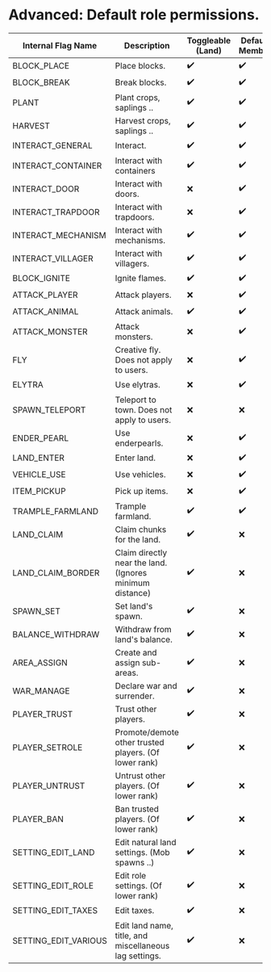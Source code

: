 # Advanced: Default role permissions.

| Internal Flag Name     | Description                                              | Toggleable (Land) | Default Member | Default Nation | Toggleable (Nation) | Default Ally | Default Outsider |
| ---------------------- | -------------------------------------------------------- | ----------------- | -------------- | -------------- | ------------------- | ------------ | ---------------- |
| BLOCK\_PLACE           | Place blocks.                                            | ✔️                | ✔️             | ✔️             | ✔️                  | ✔️           | ❌                |
| BLOCK\_BREAK           | Break blocks.                                            | ✔️                | ✔️             | ✔️             | ✔️                  | ✔️           | ❌                |
| PLANT                  | Plant crops, saplings ..                                 | ✔️                | ✔️             | ✔️             | ✔️                  | ✔️           | ❌                |
| HARVEST                | Harvest crops, saplings ..                               | ✔️                | ✔️             | ✔️             | ✔️                  | ✔️           | ❌                |
| INTERACT\_GENERAL      | Interact.                                                | ✔️                | ✔️             | ✔️             | ✔️                  | ✔️           | ✔️               |
| INTERACT\_CONTAINER    | Interact with containers                                 | ✔️                | ✔️             | ✔️             | ✔️                  | ✔️           | ❌                |
| INTERACT\_DOOR         | Interact with doors.                                     | ❌                 | ✔️             | ✔️             | ❌                   | ✔️           | ✔️               |
| INTERACT\_TRAPDOOR     | Interact with trapdoors.                                 | ❌                 | ✔️             | ✔️             | ❌                   | ✔️           | ✔️               |
| INTERACT\_MECHANISM    | Interact with mechanisms.                                | ✔️                | ✔️             | ✔️             | ✔️                  | ✔️           | ❌                |
| INTERACT\_VILLAGER     | Interact with villagers.                                 | ✔️                | ✔️             | ✔️             | ✔️                  | ❌            | ❌                |
| BLOCK\_IGNITE          | Ignite flames.                                           | ✔️                | ✔️             | ✔️             | ✔️                  | ❌            | ❌                |
| ATTACK\_PLAYER         | Attack players.                                          | ❌                 | ✔️             | ✔️             | ❌                   | ✔️           | ✔️               |
| ATTACK\_ANIMAL         | Attack animals.                                          | ✔️                | ✔️             | ✔️             | ✔️                  | ❌            | ❌                |
| ATTACK\_MONSTER        | Attack monsters.                                         | ❌                 | ✔️             | ✔️             | ❌                   | ✔️           | ✔️               |
| FLY                    | Creative fly. Does not apply to users.                   | ❌                 | ✔️             | ✔️             | ❌                  | ✔️           | ✔️               |
| ELYTRA                 | Use elytras.                                             | ❌                 | ✔️             | ✔️             | ❌                   | ✔️           | ✔️               |
| SPAWN\_TELEPORT        | Teleport to town. Does not apply to users.               | ❌                 | ❌              | ❌              | ❌                   | ❌            | ❌                |
| ENDER\_PEARL           | Use enderpearls.                                         | ❌                 | ✔️             | ✔️             | ❌                   | ✔️           | ✔️               |
| LAND\_ENTER            | Enter land.                                              | ❌                 | ✔️             | ✔️             | ❌                   | ✔️           | ✔️               |
| VEHICLE\_USE           | Use vehicles.                                            | ❌                 | ✔️             | ✔️             | ❌                   | ✔️           | ✔️               |
| ITEM\_PICKUP           | Pick up items.                                           | ❌                 | ✔️             | ✔️             | ❌                   | ✔️           | ✔️               |
| TRAMPLE\_FARMLAND      | Trample farmland.                                        | ✔️                | ✔️             | ✔️             | ✔️                  | ❌            | ❌                |
| LAND\_CLAIM            | Claim chunks for the land.                               | ✔️                | ❌              | ❌              | ❌                   | ❌            | ❌                |
| LAND\_CLAIM\_BORDER    | Claim directly near the land. (Ignores minimum distance) | ✔️                | ❌              | ✔️             | ❌                  | ❌            | ❌                |
| SPAWN\_SET             | Set land's spawn.                                        | ✔️                | ❌              | ❌              | ❌                   | ❌            | ❌                |
| BALANCE\_WITHDRAW      | Withdraw from land's balance.                            | ✔️                | ❌              | ❌              | ❌                   | ❌            | ❌                |
| AREA\_ASSIGN           | Create and assign sub-areas.                             | ✔️                | ❌              | ❌              | ❌                   | ❌            | ❌                |
| WAR\_MANAGE            | Declare war and surrender.                               | ✔️                | ❌              | ❌              | ❌                   | ❌            | ❌                |
| PLAYER\_TRUST          | Trust other players.                                     | ✔️                | ❌              | ❌              | ❌                   | ❌            | ❌                |
| PLAYER\_SETROLE        | Promote/demote other trusted players. (Of lower rank)    | ✔️                | ❌              | ❌              | ❌                   | ❌            | ❌                |
| PLAYER\_UNTRUST        | Untrust other players. (Of lower rank)                   | ✔️                | ❌              | ❌              | ❌                   | ❌            | ❌                |
| PLAYER\_BAN            | Ban trusted players. (Of lower rank)                     | ✔️                | ❌              | ❌              | ❌                   | ❌            | ❌                |
| SETTING\_EDIT\_LAND    | Edit natural land settings. (Mob spawns ..)              | ✔️                | ❌              | ❌              | ❌                   | ❌            | ❌                |
| SETTING\_EDIT\_ROLE    | Edit role settings. (Of lower rank)                      | ✔️                | ❌              | ❌              | ❌                   | ❌            | ❌                |
| SETTING\_EDIT\_TAXES   | Edit taxes.                                              | ✔️                | ❌              | ❌              | ❌                   | ❌            | ❌                |
| SETTING\_EDIT\_VARIOUS | Edit land name, title, and miscellaneous lag settings.   | ✔️                | ❌              | ❌              | ❌                   | ❌            | ❌                |
